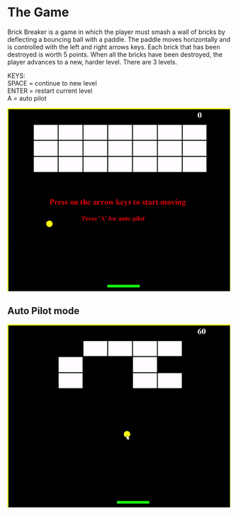 # The Game
Brick Breaker is a game in which the player must smash a wall of bricks by deflecting a bouncing ball with a paddle.
The paddle moves horizontally and is controlled with the left and right arrows keys. 
Each brick that has been destroyed is worth 5 points.
When all the bricks have been destroyed, the player advances to a new, harder level. There are 3 levels.

KEYS:  
SPACE = continue to new level  
ENTER = restart current level   
A = auto pilot    

![Alt Text](resources/normalGame.gif)  

## Auto Pilot mode
![Alt Text](resources/autoPilotGame.gif)  